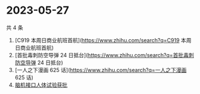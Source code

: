 # 2023-05-27

共 4 条

<!-- BEGIN -->
<!-- 最后更新时间 Sat May 27 2023 13:09:39 GMT+0800 (China Standard Time) -->

1. [C919 本周日商业航班首航](https://www.zhihu.com/search?q=C919
   本周日商业航班首航)
1. [首批毒刺防空导弹 24 日抵台](https://www.zhihu.com/search?q=首批毒刺防空导弹
   24 日抵台)
1. [一人之下漫画 625 话](https://www.zhihu.com/search?q=一人之下漫画 625 话)
1. [脑机接口人体试验获批](https://www.zhihu.com/search?q=脑机接口人体试验获批)

<!-- END -->
